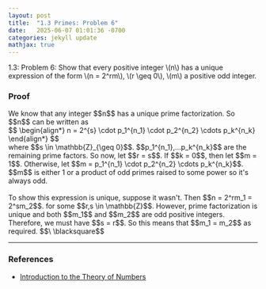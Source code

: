 ```yaml
---
layout: post
title:  "1.3 Primes: Problem 6"
date:   2025-06-07 01:01:36 -0700
categories: jekyll update
mathjax: true
---
```

<div class="stmt">
1.3: Problem 6: Show that every positive integer \(n\) has a unique expression of the form \(n = 2^rm\), \(r \geq 0\), \(m\) a positive odd integer.
</div>
<!------------------------------------------------------------------------------------>
<h3>Proof</h3>
We know that any integer $$n$$ has a unique prime factorization. So $$n$$ can be written as
<div>
$$
\begin{align*}
n = 2^{s} \cdot p_1^{n_1} \cdot p_2^{n_2} \cdots p_k^{n_k}
\end{align*}
$$
</div>
where $$s \in \mathbb{Z}_{\geq 0}$$. $$p_1^{n_1},...p_k^{n_k}$$ are the remaining prime factors. So now, let $$r = s$$. If $$k = 0$$, then let $$m = 1$$. Otherwise, let $$m = p_1^{n_1} \cdot p_2^{n_2} \cdots p_k^{n_k}$$. $$m$$ is either 1 or a product of odd primes raised to some power so it's always odd.
<br>
<br>
To show this expression is unique, suppose it wasn't. Then $$n = 2^rm_1 = 2^sm_2$$. for some $$r,s \in \mathbb{Z}$$. However, prime factorization is unique and both $$m_1$$ and $$m_2$$ are odd positive integers. Therefore, we must have $$s = r$$. So this means that $$m_1 = m_2$$ as required. $$\ \blacksquare$$


		
<!-------------------------------------------------------------------------->
<hr>
<h3>References</h3>
<ul>
<li><a href="https://www.amazon.com/Introduction-Theory-Numbers-Ivan-Niven/dp/0471625469/ref=sr_1_4?crid=2W6RIXK8XKML&dib=eyJ2IjoiMSJ9.4JJX3TjBVssutHObQ6I0JtqeibjE9cdXnvtKb0Pw35sI7nhhCkgDO9V30G9AK93sxOPA9cqJo6oTGbFBW_0XDHlchsMPpntttefDbagYjacM_JsYhJ2OsZfv6AZW7HvHtwvDJLTV9MdlHtcp-Ty3YHGG-SVFN7BkikWdb9V08Bgfc5-qI1PehEyQSC0Q3YgVUjySbeVdj-oMXItNKnmWxTT7gCjXx2REQNat96u4Jwo.zt7TCHwHnbVL91a7UdCCl57bjglwuJ4UAOW-gnC003w&dib_tag=se&keywords=introduction+to+the+theory+of+numbers&qid=1749952397&sprefix=introduction+to+the+theory+of+number%2Caps%2C173&sr=8-4">Introduction to the Theory of Numbers</a></li>
</ul>























